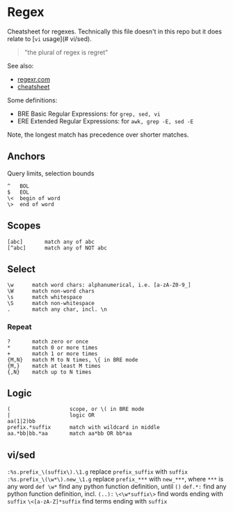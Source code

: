 # Regex

Cheatsheet for regexes. 
Technically this file doesn't in this repo but it does relate to [`vi` usage](# vi/sed).

> "the plural of regex is regret"

See also: 
- [regexr.com](https://regexr.com/)
- [cheatsheet](https://learnbyexample.github.io/gnu-bre-ere-cheatsheet/)

Some definitions:

- BRE Basic Regular Expressions: for `grep, sed, vi`
- ERE Extended Regular Expressions: for `awk, grep -E, sed -E`

Note, the longest match has precedence over shorter matches.


## Anchors
Query limits, selection bounds
```
^   BOL
$   EOL
\<  begin of word
\>  end of word
```


## Scopes
```
[abc]       match any of abc
[^abc]      match any of NOT abc
```

## Select
```
\w      match word chars: alphanumerical, i.e. [a-zA-Z0-9_]
\W      match non-word chars
\s      match whitespace
\S      match non-whitespace
.       match any char, incl. \n
```

### Repeat
```
?       match zero or once
*       match 0 or more times
+       match 1 or more times
{M,N}   match M to N times, \{ in BRE mode
{M,}    match at least M times
{,N}    match up to N times
```


## Logic
```     
(                   scope, or \( in BRE mode
|                   logic OR
aa(1|2)bb           
prefix.*suffix      match with wildcard in middle
aa.*bb|bb.*aa       match aa*bb OR bb*aa
```


## vi/sed

`:%s.prefix_\(suffix\).\1.g`        replace `prefix_suffix` with `suffix`
`:%s.prefix_\(\w*\).new_\1.g`   replace `prefix_***` with `new_***`, where `***` is any word
`def \w*`                       find any python function definition, until `()`
`def.*:`                        find any python function definition, incl. `(..):`
`\<\w*suffix\>`                 find words ending with `suffix`
`\<[a-zA-Z]*suffix`             find terms ending with `suffix`

